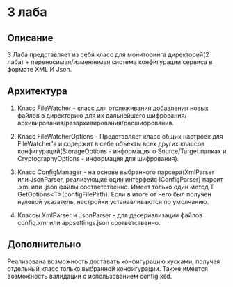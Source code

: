 # 3 лаба
## Описание 
  3 Лаба представляет из себя класс для мониторинга директорий(2 лаба) + переносимая/изменяемая система конфигурации сервиса в формате XML И Json.

## Архитектура
  1) Класс FileWatcher - класс для отслеживания добавления новых файлов в директорию для их дальнейшего шифрования/архивирования/разархивирования/расшифрования.
  
  2) Класс FileWatcherOptions - Представляет класс общих настроек для FileWatcher'а и содержит в себе объекты всех других классов конфигураций(StorageOptions - информация о Source/Target папках и CryptographyOptions - информация для шифрования).
  
  3) Класс ConfigManager - на основе выбранного парсера(XmlParser или JsonParser, реализующие один интерфейс IConfigParser) парсит .xml или .json файлы соответственно. Имеет только один метод T GetOptions<<T>T>(configFilePath). Если в итоге от него был получен нулевой указатель, настройки устанавливаются по умолчанию.
 
  4) Классы XmlParser и JsonParser - для десериализации файлов config.xml или appsettings.json соответственно.
  
 ## Дополнительно
 Реализована возможность доставать конфигурацию кусками, получая отдельный класс только выбранной конфигурации. Также имеется возможность валидации с использованием config.xsd.
